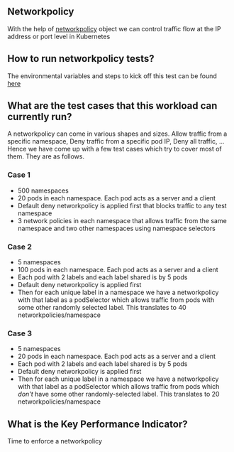 
## Networkpolicy 

With the help of [networkpolicy](https://kubernetes.io/docs/concepts/services-networking/network-policies/) object we can control traffic flow at the IP address or port level in Kubernetes

## How to run networkpolicy tests?

The environmental variables and steps to kick off this test can be found [here](https://github.com/cloud-bulldozer/e2e-benchmarking/blob/master/workloads/kube-burner/README.md#kube-burner-e2e-benchmarks)

## What are the test cases that this workload can currently run?

A networkpolicy can come in various shapes and sizes. Allow traffic from a specific namespace, Deny traffic from a specific pod IP, Deny all traffic, ...
Hence we have come up with a few test cases which try to cover most of them. They are as follows.

### Case 1

- 500 namespaces
- 20 pods in each namespace. Each pod acts as a server and a client
- Default deny networkpolicy is applied first that blocks traffic to any test namespace
- 3 network policies in each namespace that allows traffic from the same namespace and two other namespaces using namespace selectors

### Case 2

- 5 namespaces
- 100 pods in each namespace. Each pod acts as a server and a client
- Each pod with 2 labels and each label shared is by 5 pods
- Default deny networkpolicy is applied first
- Then for each unique label in a namespace we have a networkpolicy with that label as a podSelector which allows traffic from pods with some other randomly selected label. This translates to 40 networkpolicies/namespace

### Case 3

- 5 namespaces
- 20 pods in each namespace. Each pod acts as a server and a client
- Each pod with 2 labels and each label shared is by 5 pods
- Default deny networkpolicy is applied first
- Then for each unique label in a namespace we have a networkpolicy with that label as a podSelector which allows traffic from pods which *don't* have some other randomly-selected label. This translates to 20 networkpolicies/namespace

## What is the Key Performance Indicator?

Time to enforce a networkpolicy
